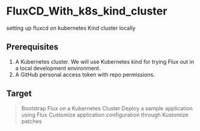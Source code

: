 # FluxCD_With_k8s_kind_cluster
setting up fluxcd on kubernetes Kind cluster locally

## Prerequisites
1. A Kubernetes cluster. We will use Kubernetes kind for trying Flux out in a local development environment.
2. A GitHub personal access token with repo permissions.

## Target
> Bootstrap Flux on a Kubernetes Cluster
> Deploy a sample application using Flux
> Customize application configuration through Kustomize patches
